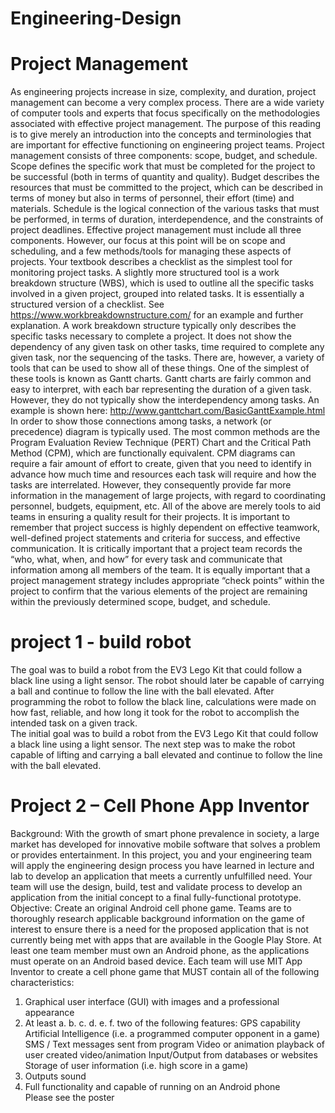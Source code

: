 # Engineering-Design
# Project Management
As engineering projects increase in size, complexity, and duration, project management can become a very complex process. There are a wide variety of computer tools and experts that focus specifically on the methodologies associated with effective project management. The purpose of this reading is to give merely an introduction into the concepts and terminologies that are important for effective functioning on engineering project teams.
Project management consists of three components: scope, budget, and schedule. Scope defines the specific work that must be completed for the project to be successful (both in terms of quantity and quality). Budget describes the resources that must be committed to the project, which can be described in terms of money but also in terms of personnel, their effort (time) and materials. Schedule is the logical connection of the various tasks that must be performed, in terms of duration, interdependence, and the constraints of project deadlines.
Effective project management must include all three components. However, our focus at this point will be on scope and scheduling, and a few methods/tools for managing these aspects of projects. Your textbook describes a checklist as the simplest tool for monitoring project tasks. A slightly more structured tool is a work breakdown structure (WBS), which is used to outline all the specific tasks involved in a given project, grouped into related tasks. It is essentially a structured version of a checklist. See https://www.workbreakdownstructure.com/ for an example and further explanation.
A work breakdown structure typically only describes the specific tasks necessary to complete a project. It does not show the dependency of any given task on other tasks, time required to complete any given task, nor the sequencing of the tasks. There are, however, a variety of tools that can be used to show all of these things. One of the simplest of these tools is known as Gantt charts. Gantt charts are fairly common and easy to interpret, with each bar representing the duration of a given task. However, they do not typically show the interdependency among tasks. An example is shown here: http://www.ganttchart.com/BasicGanttExample.html
In order to show those connections among tasks, a network (or precedence) diagram is typically used. The most common methods are the Program Evaluation Review Technique (PERT) Chart and the Critical Path Method (CPM), which are functionally equivalent. CPM diagrams can require a fair amount of effort to create, given that you need to identify in advance how much time and resources each task will require and how the tasks are interrelated. However, they consequently provide far more information in the management of large projects, with regard to coordinating personnel, budgets, equipment, etc.
All of the above are merely tools to aid teams in ensuring a quality result for their projects. It is important to remember that project success is highly dependent on effective teamwork, well-defined project statements and criteria for success, and effective communication. It is critically important that a project team records the “who, what, when, and how” for every task and communicate that information among all members of the team. It is equally important that a project management strategy includes appropriate “check points” within the project to confirm that the various elements of the project are remaining within the previously determined scope, budget, and schedule.  
# project 1 - build robot 
The goal was to build a robot from the EV3 Lego Kit that could follow a black line using a light sensor. The robot should later be capable of carrying a ball and continue to follow the line with the ball elevated. After programming the robot to follow the black line, calculations were made on how fast, reliable, and how long it took for the robot to accomplish the intended task on a given track.  
The initial goal was to build a robot from the EV3 Lego Kit that could follow a black line using a light sensor. The next step was to make the robot capable of lifting and carrying a ball elevated and continue to follow the line with the ball elevated.


# Project 2 – Cell Phone App Inventor  
Background: With the growth of smart phone prevalence in society, a large market has developed for innovative mobile software that solves a problem or provides entertainment. In this project, you and your engineering team will apply the engineering design process you have learned in lecture and lab to develop an application that meets a currently unfulfilled need. Your team will use the design, build, test and validate process to develop an application from the initial concept to a final fully-functional prototype.  
Objective: Create an original Android cell phone game. Teams are to thoroughly research applicable background information on the game of interest to ensure there is a need for the proposed application that is not currently being met with apps that are available in the Google Play Store. At least one team member must own an Android phone, as the applications must operate on an Android based device. Each team will use MIT App Inventor to create a cell phone game that MUST contain all of the following characteristics:  
1. Graphical user interface (GUI) with images and a professional appearance
 2. At least a.
b. c. d. e. f.
two of the following features:
GPS capability
Artificial Intelligence (i.e. a programmed computer opponent in a game) SMS / Text messages sent from program
Video or animation playback of user created video/animation Input/Output from databases or websites
Storage of user information (i.e. high score in a game)
3. Outputs sound
4. Full functionality and capable of running on an Android phone  
Please see the poster
